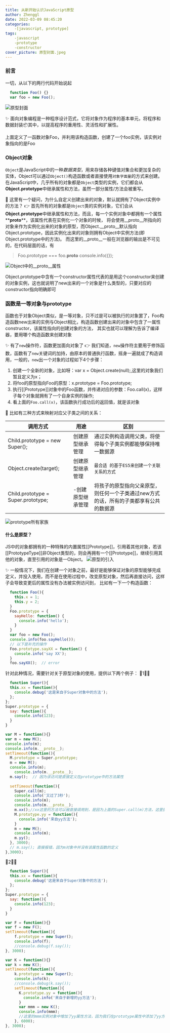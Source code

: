 ```yaml
---
title: 从新开始认识JavaScript原型
author: Zhenggl
date: 2022-03-09 08:45:20
categories:
    -[javascript, prototype]
tags:
    -javascript
    -prototype
    -constructor
cover_picture: 原型封面.jpeg
---
```


### 前言
一切，从以下的两行代码开始说起
```javascript
  function Foo() {}
  var foo = new Foo();
```

![原型封面](原型封面.jpeg)

✨ 面向对象编程是一种程序设计范式，它将对象作为程序的基本单元，将程序和数据封装📦其中，以提高程序的重用性、灵活性和扩展性。

上面定义了一函数对象Foo，并利用该构造函数，创建了一个foo实例，该实例对象指向的是Foo

### Object对象
`Object`是JavaScript中的一种*数据类型*，用来存储各种键值对集合和更加复杂的实体，Object可以通过`Object()`构造函数或者直接使用`对象字面量`的方式来创建。
在JavaScript中，几乎所有的对象都是`Object`类型的实例，它们都会从**Object.prototype**中继承属性和方法，虽然一部分属性/方法会被重写。

🤔 这里有一个疑问，为什么自定义创建出来的对象，默认就拥有了Object实例中的方法？
👉 首先所有的对象都是`Object`类的实例对象，它们会从**Object.prototype**中继承属性和方法，而且，每一个实例对象中都拥有一个属性**__proto__**，该属性代表在实例化一个对象的时候，
将会使用__proto__所指向的对象来作为实例化出来的对象的原型，而Object.__proto__默认指向Object.prototype，因此实例化出来的对象则拥有Object中实例方法(即Object.prototype中的方法)。
而这里的__proto__一般在浏览器的输出是不可见的，在代码层面的话，有
> Foo.prototype === foo.__proto__
> console.info({});

![Object中的__proto__属性](Object中的__proto__属性.png)

Object.prototype中含有一个constructor属性代表的是用这个constructor来创建的对象实例，这也就说明了new出来的一个对象是什么类型的，只要对应的constructor指向明确即可

### 函数是一等对象与prototype
函数也于对象Object类似，是一等对象，只不过是可以被执行的对象罢了，Foo构造函数new出来的实例与Object相比，构造函数创建出来的对象中包含了一属性constructor，该属性指向的创建对象的方法，
其实也就可以理解为告诉了编译器，要用哪个构造函数来创建对象

✨ 有了`new`操作符，函数更加面向对象了
👉 我们知道，`new`操作符主要用于修饰函数，函数有了`new`关键词的加持，由原本的普通执行函数，摇身一遍就成了构造调用，一般的，`new`出一个对象的过程如下4个步骤：
1. 创建一个全新的对象，比如呀：var x = Object.create(null);,这里的对象我们暂且定义为x；
2. 将foo的原型指向Foo的原型：x.prototype = Foo.prototype;
3. 执行[[Prototype]]对象中的Foo函数，并传递对应的参数：Foo.call(x)，这样子每个对象就拥有了一个自身实例的操作;
4. 看上面的`Foo.call(x)`，该函数执行成功后的返回值，就是该对象

🤔 比如有三种方式来映射对应父子类之间的关系：

| 调用方式  | 用途 | 区别 |
|---|---|---|
| Child.prototype = new Super();  | 创建原型继承管理  | 通过实例构造调用父类，将使得每个子类实例都能够保持唯一数据源  |
| Object.create(target);  |  创建原型继承管理 | `最合适 的基于ES5来创建一个关联关系的方式`  |
| Child.prototype = Super.prototype;  |-创建原型继承管理  | 将孩子的原型指向父亲原型，则任何一个子类通过new方式的话，所有的子类都享有公共的数据源 |

![prototype所有家族](prototype所有家族.png)

#### 什么是原型？
JS中的对象都拥有的一种特殊的内置属性[[Prototype]]，引用着其他对象，若该[[PrototypeType]]非Object类型的，则会再拥有一个[[Prototype]]，继续引用其他的对象，直至引用的对象是一Object。
![原型的引入](原型的引入.png)



✨ 一般情况下，我们在创建一个对象之前，最好是能够保证对象的原型能够完成定义，并投入使用，而不是在使用过程中，改变原型对象，然后再直接访问，这样子会导致变更后的属性没有办法被实例访问到，
比如有一下一个构造函数：
```javascript
  function Foo(){
	this.x = 1;
	this.y = 2;
  }
  Foo.prototype = {
	sayHello: function() {
	  console.info('hello');
	}
  }
  var foo = new Foo();
  console.info(foo.sayHello());
  // 以下是补充的操作
  Foo.prototype.sayXX = function() {
    console.info('say XX');
  }
  foo.sayXX();  // error
```
针对此种情况，需要针对关于原型对象的使用，提供以下两个例子：
🌰1⃣️：
```javascript
  function Super(){
  this.xx = function(){
    console.debug('这是来自于Super对象中的方法');
  };
};
Super.prototype = {
  say: function(){
    console.info(123);
  }
}

var M = function(){}
var m = new M();
console.info(m);
console.info(m.__proto__);
setTimeout(function(){
  M.prototype = Super.prototype;
  m = new M();
  console.info(m);
    console.info(m.__proto__);
  m.say();  // 因为该访问是直接定义在prototype中的方法属性
  
  setTimeout(function(){
    Super.call(m);
    console.info('又过了3秒');
    console.info(m);
    console.info(m.__proto__);
    m.xx();//xx这里的方法可以被直接调用到，是因为上面的Super.call(m)方法，这里执行的Super()方法中，this指向的m，在m对象上添加了xx属性方法，因此可以直接调用到xx方法
    M.prototype.yy = function(){
      console.info('来自yy方法');
    }
    m = new M();
    console.info(m);
    m.yy();
  }, 3000);
  // m.say(); 直接报错，因为m对象中并没有该属性函数的定义
},3000);

```
🌰2⃣️：
```javascript
  function Super(){
  this.xx = function(){
    console.debug('这是来自于Super对象中的方法');
  };
};
Super.prototype = {
  say: function(){
    console.info(123);
  }
}

var F = function(){}
var f = new F();
setTimeout(function(){
  	f.prototype = new Super();
	console.info(f);
	//console.debug(f.say());
}, 3000);

var K = function(){}
var k = new K();
setTimeout(function(){
  	k.prototype = new Super();
	console.info(k);
	//console.debug(k.say());
    setTimeout(function(){
      K.prototype.yy = function(){
        console.info('来自于新增的yy方法');
      }
      var mmm = new K();
      console.info(mmm);
      //这里的mmm实例对象中增加了yy属性方法，因为我们在prototype属性中添加了yy方法，则意味着其所在的__proto__对象中也天添加了yy方法
	}, 6000);
}, 3000);
```
